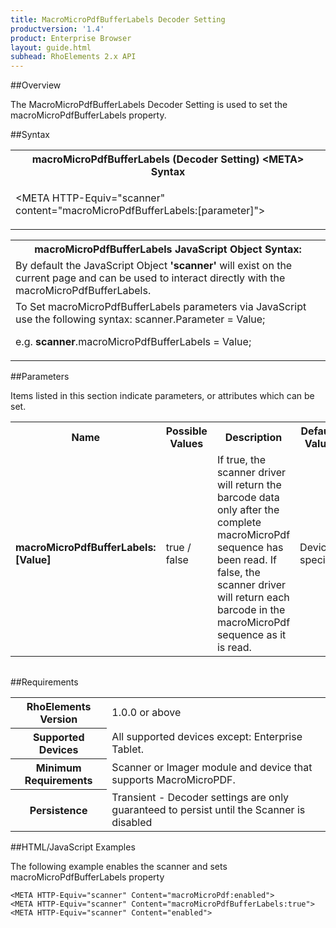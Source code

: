 ```yaml
---
title: MacroMicroPdfBufferLabels Decoder Setting
productversion: '1.4'
product: Enterprise Browser
layout: guide.html
subhead: RhoElements 2.x API
---
```


##Overview

The MacroMicroPdfBufferLabels Decoder Setting is used to set the macroMicroPdfBufferLabels property.

##Syntax

<table class="re-table"><tr><th class="tableHeading">macroMicroPdfBufferLabels (Decoder Setting) &lt;META&gt; Syntax
</th></tr><tr><td class="clsSyntaxCells clsOddRow"><p>&lt;META HTTP-Equiv="scanner" content="macroMicroPdfBufferLabels:[parameter]"&gt;</p></td></tr></table>
<table class="re-table"><tr><th class="tableHeading">macroMicroPdfBufferLabels JavaScript Object Syntax:</th></tr><tr><td class="clsSyntaxCells clsOddRow">
By default the JavaScript Object <b>'scanner'</b> will exist on the current page and can be used to interact directly with the macroMicroPdfBufferLabels.
</td></tr><tr><td class="clsSyntaxCells clsEvenRow">
To Set macroMicroPdfBufferLabels parameters via JavaScript use the following syntax: scanner.Parameter = Value;
<P />e.g. <b>scanner</b>.macroMicroPdfBufferLabels = Value;
</td></tr></table>


##Parameters


Items listed in this section indicate parameters, or attributes which can be set.
<table class="re-table"><col width="20%" /><col width="20%" /><col width="38%" /><col width="22%" /><tr><th class="tableHeading">Name</th><th class="tableHeading">Possible Values</th><th class="tableHeading">Description</th><th class="tableHeading">Default Value</th></tr><tr><td class="clsSyntaxCells clsOddRow"><b>macroMicroPdfBufferLabels:[Value]
</b></td><td class="clsSyntaxCells clsOddRow">true / false</td><td class="clsSyntaxCells clsOddRow">If true, the scanner driver will return the barcode data only after the complete macroMicroPdf sequence has been read.  If false, the scanner driver will return each barcode in the macroMicroPdf sequence as it is read.</td><td class="clsSyntaxCells clsOddRow">Device specific</td></tr></table>
<table class="re-table"><col width="78%" /><col width="8%" /><col width="1%" /><col width="5%" /><col width="1%" /><col width="5%" /><col width="2%" /></table>





##Requirements

<table class="re-table"><tr><th class="tableHeading">RhoElements Version</th><td class="clsSyntaxCell clsEvenRow">1.0.0 or above
</td></tr><tr><th class="tableHeading">Supported Devices</th><td class="clsSyntaxCell clsOddRow">All supported devices except: Enterprise Tablet.</td></tr><tr><th class="tableHeading">Minimum Requirements</th><td class="clsSyntaxCell clsOddRow">Scanner or Imager module and device that supports MacroMicroPDF.</td></tr><tr><th class="tableHeading">Persistence</th><td class="clsSyntaxCell clsEvenRow">Transient - Decoder settings are only guaranteed to persist until the Scanner is disabled</td></tr></table>


##HTML/JavaScript Examples

The following example enables the scanner and sets macroMicroPdfBufferLabels property

	<META HTTP-Equiv="scanner" Content="macroMicroPdf:enabled">
	<META HTTP-Equiv="scanner" Content="macroMicroPdfBufferLabels:true">
	<META HTTP-Equiv="scanner" Content="enabled">
					





